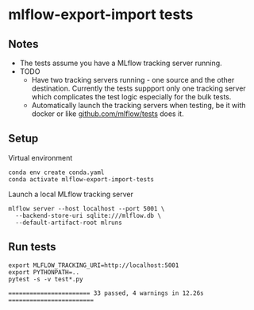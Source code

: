 # mlflow-export-import tests

## Notes

* The tests assume you have a MLflow tracking server running.
* TODO
  * Have two tracking servers running - one source and the other destination. 
Currently the tests suppport only one tracking server which complicates the test logic especially for the bulk tests.
  * Automatically launch the tracking servers when testing, be it with docker or like [github.com/mlflow/tests](https://github.com/mlflow/mlflow/tree/master/tests) does it.

## Setup

Virtual environment
```
conda env create conda.yaml
conda activate mlflow-export-import-tests
```

Launch a local MLflow tracking server

```
mlflow server --host localhost --port 5001 \
  --backend-store-uri sqlite:///mlflow.db \
  --default-artifact-root mlruns
```
  
## Run tests

```
export MLFLOW_TRACKING_URI=http://localhost:5001
export PYTHONPATH=..
pytest -s -v test*.py
```

```
======================= 33 passed, 4 warnings in 12.26s ========================
```


